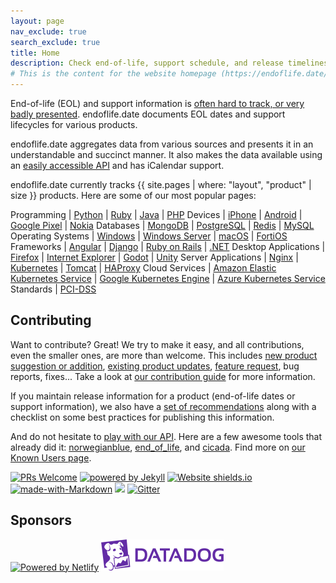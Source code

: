 ```yaml
---
layout: page
nav_exclude: true
search_exclude: true
title: Home
description: Check end-of-life, support schedule, and release timelines for more than {{ site.pages | where: "layout", "product" | size }} products at one place.
# This is the content for the website homepage (https://endoflife.date/)
---
```


End-of-life (EOL) and support information is [often hard to track, or very badly presented](https://twitter.com/captn3m0/status/1110504412064239617).
endoflife.date documents EOL dates and support lifecycles for various products.

endoflife.date aggregates data from various sources and presents it in an understandable and
succinct manner. It also makes the data available using an [easily accessible API](/docs/api/v1/)
and has iCalendar support.

endoflife.date currently tracks {{ site.pages | where: "layout", "product" | size }} products.
Here are some of our most popular pages:

Programming           | [Python][python] | [Ruby][ruby] | [Java][java] | [PHP][php]
Devices               | [iPhone][iphone] | [Android][android] | [Google Pixel][pixel] | [Nokia][nokia]
Databases             | [MongoDB][mongodb] | [PostgreSQL][postgresql] | [Redis][redis] | [MySQL][mysql]
Operating Systems     | [Windows][windows] | [Windows Server][windows-server] | [macOS][macos] | [FortiOS][fortios]
Frameworks            | [Angular][angular] | [Django][django] | [Ruby on Rails][rails] | [.NET][net]
Desktop Applications  | [Firefox][firefox] | [Internet Explorer][ie] | [Godot][godot] | [Unity][unity]
Server Applications   | [Nginx][nginx] | [Kubernetes][k8s] | [Tomcat][tomcat] | [HAProxy][haproxy]
Cloud Services        | [Amazon Elastic Kubernetes Service][eks] | [Google Kubernetes Engine][gke] | [Azure Kubernetes Service][aks]
Standards             | [PCI-DSS][pci-dss]

## Contributing

Want to contribute? Great! We try to make it easy, and all contributions, even the smaller ones, are
more than welcome. This includes
[new product suggestion or addition](https://github.com/endoflife-date/endoflife.date/issues/new?assignees=&labels=request&template=new_product_suggestion.md&title=),
[existing product updates](https://github.com/endoflife-date/endoflife.date/issues/new?assignees=&labels=bug&template=report_incorrect_details.md&title=),
[feature request](https://github.com/endoflife-date/endoflife.date/issues/new?assignees=&labels=enhancement&template=feature_request.md&title=),
bug reports, fixes... Take a look at [our contribution guide](https://github.com/endoflife-date/endoflife.date/blob/master/CONTRIBUTING.md)
for more information.

If you maintain release information for a product (end-of-life dates or support information), we
also have a [set of recommendations](/recommendations) along with a checklist on some best practices
for publishing this information.

And do not hesitate to [play with our API](/docs/api/v1/). Here are a few awesome
tools that already did it: [norwegianblue](https://github.com/hugovk/norwegianblue),
[end_of_life](https://github.com/MatheusRich/end_of_life), and
[cicada](https://github.com/mcandre/cicada). Find more on
[our Known Users page](https://github.com/endoflife-date/endoflife.date/wiki/Known-Users).

[![PRs Welcome](https://img.shields.io/badge/PRs-welcome-brightgreen.svg)](https://opensource.guide/how-to-contribute/#opening-a-pull-request)
[![powered by Jekyll](https://img.shields.io/badge/powered_by-Jekyll-blue.svg)](https://jekyllrb.com/)
[![Website shields.io](https://img.shields.io/website-up-down-green-red/https/endoflife.date.svg)](https://endoflife.date/)
[![made-with-Markdown](https://img.shields.io/badge/Made%20with-Markdown-1f425f.svg)](https://commonmark.org)
[![](https://img.shields.io/badge/Hacktoberfest-Welcome-green)](https://github.com/endoflife-date/endoflife.date/issues/408)
[![Gitter](https://img.shields.io/badge/chat%20on-gitter-green)](https://gitter.im/endoflife-date/community)

## Sponsors

[![Powered by Netlify](https://www.netlify.com/v3/img/components/netlify-light.svg)](https://www.netlify.com)
[![Sponsored under Datadog OSS Plan](assets/datadog-logo.png)](https://datadog.com)


[python]: /python
[nodejs]: /nodejs
[java]: /java
[php]: /php
[iphone]: /iphone
[android]: /android
[pixel]: /pixel
[nokia]: /nokia
[mongodb]: /mongodb
[postgresql]: /postgresql
[redis]: /redis
[mysql]: /mysql
[windows]: /windows
[windows-server]: /windows-server
[macos]: /macos
[fortios]: /fortios
[angular]: /angular
[django]: /django
[ruby]: /ruby
[net]: /dotnet
[firefox]: /firefox
[ie]: /internet-explorer
[godot]: /godot
[unity]: /unity
[nginx]: /nginx
[k8s]: /k8s
[tomcat]: /tomcat
[haproxy]: /haproxy
[rails]: /rails
[eks]: /eks
[gke]: /gke
[aks]: /azure-kubernetes-service
[pci-dss]: /pci-dss
